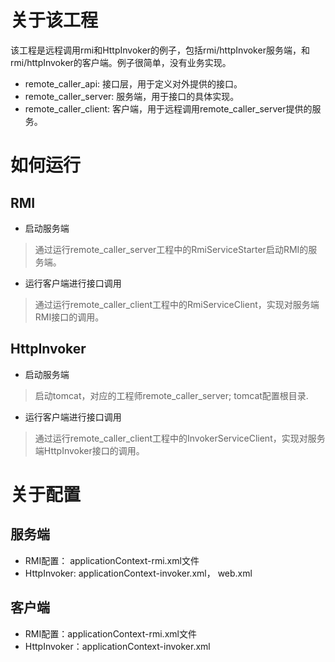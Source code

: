# 关于该工程
该工程是远程调用rmi和HttpInvoker的例子，包括rmi/httpInvoker服务端，和rmi/httpInvoker的客户端。例子很简单，没有业务实现。
* remote_caller_api: 接口层，用于定义对外提供的接口。
* remote_caller_server: 服务端，用于接口的具体实现。
* remote_caller_client: 客户端，用于远程调用remote_caller_server提供的服务。


# 如何运行

## RMI
* 启动服务端

> 通过运行remote_caller_server工程中的RmiServiceStarter启动RMI的服务端。

* 运行客户端进行接口调用

> 通过运行remote_caller_client工程中的RmiServiceClient，实现对服务端RMI接口的调用。

## HttpInvoker
* 启动服务端

> 启动tomcat，对应的工程师remote_caller_server; tomcat配置根目录.

* 运行客户端进行接口调用

> 通过运行remote_caller_client工程中的InvokerServiceClient，实现对服务端HttpInvoker接口的调用。

# 关于配置
## 服务端
* RMI配置： applicationContext-rmi.xml文件
* HttpInvoker: applicationContext-invoker.xml， web.xml

## 客户端
* RMI配置：applicationContext-rmi.xml文件
* HttpInvoker：applicationContext-invoker.xml